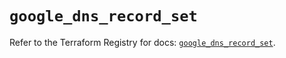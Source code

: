# `google_dns_record_set`

Refer to the Terraform Registry for docs: [`google_dns_record_set`](https://registry.terraform.io/providers/hashicorp/google/6.22.0/docs/resources/dns_record_set).
